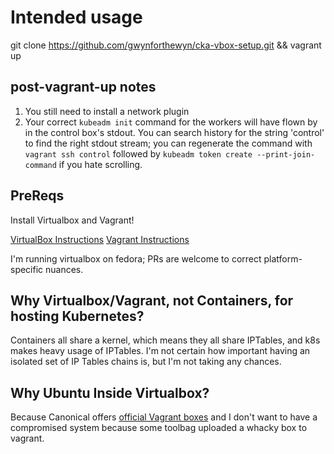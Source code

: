 # Intended usage
git clone https://github.com/gwynforthewyn/cka-vbox-setup.git && vagrant up

## post-vagrant-up notes
1. You still need to install a network plugin
1. Your correct `kubeadm init` command  for the workers will have flown by in the control box's stdout. You can search history for the string 'control' to find the right stdout stream; you can regenerate the command with `vagrant ssh control` followed by `kubeadm token create --print-join-command` if you hate scrolling.

## PreReqs
Install Virtualbox and Vagrant!

[VirtualBox Instructions](https://www.virtualbox.org/wiki/Downloads) 
[Vagrant Instructions](https://www.vagrantup.com)

I'm running virtualbox on fedora; PRs are welcome to correct platform-specific nuances.

## Why Virtualbox/Vagrant, not Containers, for hosting Kubernetes?
Containers all share a kernel, which means they all share IPTables, and k8s makes heavy usage of IPTables. I'm not certain how important having an isolated set of IP Tables chains is, but I'm not taking any chances.

## Why Ubuntu Inside Virtualbox?
Because Canonical offers [official Vagrant boxes](https://app.vagrantup.com/ubuntu/boxes/focal64) and I don't want to have a compromised system because some toolbag uploaded a whacky box to vagrant.
